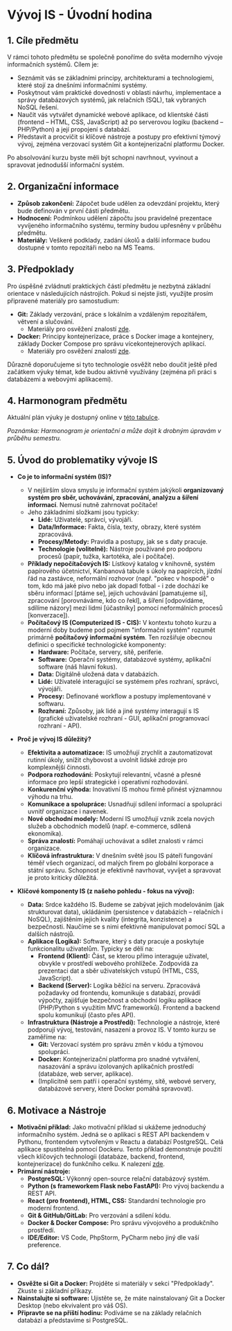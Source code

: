 # Vývoj IS - Úvodní hodina

## 1. Cíle předmětu

V rámci tohoto předmětu se společně ponoříme do světa moderního vývoje informačních systémů. Cílem je:

* Seznámit vás se základními principy, architekturami a technologiemi, které stojí za dnešními informačními systémy.
* Poskytnout vám praktické dovednosti v oblasti návrhu, implementace a správy databázových systémů, jak relačních (SQL), tak vybraných NoSQL řešení.
* Naučit vás vytvářet dynamické webové aplikace, od klientské části (frontend – HTML, CSS, JavaScript) až po serverovou logiku (backend – PHP/Python) a její propojení s databází.
* Představit a procvičit si klíčové nástroje a postupy pro efektivní týmový vývoj, zejména verzovací systém Git a kontejnerizační platformu Docker.

Po absolvování kurzu byste měli být schopni navrhnout, vyvinout a spravovat jednodušší informační systém.

## 2. Organizační informace

* **Způsob zakončení:** Zápočet bude udělen za odevzdání projektu, který bude definován v první části předmětu.
* **Hodnocení:** Podmínkou udělení zápočtu jsou pravidelné prezentace vyvíjeného informačního systému, termíny budou upřesněny v průběhu předmětu.
* **Materiály:** Veškeré podklady, zadání úkolů a další informace budou dostupné v tomto repozitáři nebo na MS Teams.

## 3. Předpoklady

Pro úspěšné zvládnutí praktických částí předmětu je nezbytná základní orientace v následujících nástrojích. Pokud si nejste jisti, využijte prosím připravené materiály pro samostudium:

* **Git:** Základy verzování, práce s lokálním a vzdáleným repozitářem, větvení a slučování.
    * Materiály pro osvěžení znalostí [zde](../00-predpoklady/git/README.md).
* **Docker:** Principy kontejnerizace, práce s Docker image a kontejnery, základy Docker Compose pro správu vícekontejnerových aplikací.
    * Materiály pro osvěžení znalostí [zde](../00-predpoklady/docker/README.md).

Důrazně doporučujeme si tyto technologie osvěžit nebo doučit ještě před začátkem výuky témat, kde budou aktivně využívány (zejména při práci s databázemi a webovými aplikacemi).

## 4. Harmonogram předmětu

Aktuální plán výuky je dostupný online v [této tabulce](https://docs.google.com/spreadsheets/d/1e62nq8IQ8w0nZQy00UswpBhQKaWDr9EsWJUtxY0Ch7c/edit?usp=sharing).

*Poznámka: Harmonogram je orientační a může dojít k drobným úpravám v průběhu semestru.*

## 5. Úvod do problematiky vývoje IS

* **Co je to informační systém (IS)?**
    * V nejširším slova smyslu je informační systém jakýkoli **organizovaný systém pro sběr, uchovávání, zpracování, analýzu a šíření informací**. Nemusí nutně zahrnovat počítače!
    * Jeho základními složkami jsou typicky:
        * **Lidé:** Uživatelé, správci, vývojáři.
        * **Data/Informace:** Fakta, čísla, texty, obrazy, které systém zpracovává.
        * **Procesy/Metody:** Pravidla a postupy, jak se s daty pracuje.
        * **Technologie (volitelně):** Nástroje používané pro podporu procesů (papír, tužka, kartotéka, ale i počítače).
    * **Příklady nepočítačových IS:** Lístkový katalog v knihovně, systém papírového účetnictví, Kanbanová tabule s úkoly na papírcích, jízdní řád na zastávce, neformální rozhovor (např. "pokec v hospodě" o tom, kdo má jaké pivo nebo jak dopadl fotbal - i zde dochází ke sběru informací [ptáme se], jejich uchovávání [pamatujeme si], zpracování [porovnáváme, kdo co řekl], a šíření [odpovídáme, sdílíme názory] mezi lidmi [účastníky] pomocí neformálních procesů [konverzace]).
    * **Počítačový IS (Computerized IS - CIS):** V kontextu tohoto kurzu a moderní doby budeme pod pojmem "informační systém" rozumět primárně **počítačový informační systém**. Ten rozšiřuje obecnou definici o specifické technologické komponenty:
        * **Hardware:** Počítače, servery, sítě, periferie.
        * **Software:** Operační systémy, databázové systémy, aplikační software (náš hlavní fokus).
        * **Data:** Digitálně uložená data v databázích.
        * **Lidé:** Uživatelé interagující se systémem přes rozhraní, správci, vývojáři.
        * **Procesy:** Definované workflow a postupy implementované v softwaru.
        * **Rozhraní:** Způsoby, jak lidé a jiné systémy interagují s IS (grafické uživatelské rozhraní - GUI, aplikační programovací rozhraní - API).

* **Proč je vývoj IS důležitý?**
    * **Efektivita a automatizace:** IS umožňují zrychlit a zautomatizovat rutinní úkoly, snížit chybovost a uvolnit lidské zdroje pro komplexnější činnosti.
    * **Podpora rozhodování:** Poskytují relevantní, včasné a přesné informace pro lepší strategické i operativní rozhodování.
    * **Konkurenční výhoda:** Inovativní IS mohou firmě přinést významnou výhodu na trhu.
    * **Komunikace a spolupráce:** Usnadňují sdílení informací a spolupráci uvnitř organizace i navenek.
    * **Nové obchodní modely:** Moderní IS umožňují vznik zcela nových služeb a obchodních modelů (např. e-commerce, sdílená ekonomika).
    * **Správa znalostí:** Pomáhají uchovávat a sdílet znalosti v rámci organizace.
    * **Klíčová infrastruktura:** V dnešním světě jsou IS páteří fungování téměř všech organizací, od malých firem po globální korporace a státní správu. Schopnost je efektivně navrhovat, vyvíjet a spravovat je proto kriticky důležitá.

* **Klíčové komponenty IS (z našeho pohledu - fokus na vývoj):**
    * **Data:** Srdce každého IS. Budeme se zabývat jejich modelováním (jak strukturovat data), ukládáním (persistence v databázích – relačních i NoSQL), zajištěním jejich kvality (integrita, konzistence) a bezpečnosti. Naučíme se s nimi efektivně manipulovat pomocí SQL a dalších nástrojů.
    * **Aplikace (Logika):** Software, který s daty pracuje a poskytuje funkcionalitu uživatelům. Typicky se dělí na:
        * **Frontend (Klient):** Část, se kterou přímo interaguje uživatel, obvykle v prostředí webového prohlížeče. Zodpovídá za prezentaci dat a sběr uživatelských vstupů (HTML, CSS, JavaScript).
        * **Backend (Server):** Logika běžící na serveru. Zpracovává požadavky od frontendu, komunikuje s databází, provádí výpočty, zajišťuje bezpečnost a obchodní logiku aplikace (PHP/Python s využitím MVC frameworků). Frontend a backend spolu komunikují (často přes API).
    * **Infrastruktura (Nástroje a Prostředí):** Technologie a nástroje, které podporují vývoj, testování, nasazení a provoz IS. V tomto kurzu se zaměříme na:
        * **Git:** Verzovací systém pro správu změn v kódu a týmovou spolupráci.
        * **Docker:** Kontejnerizační platforma pro snadné vytváření, nasazování a správu izolovaných aplikačních prostředí (databáze, web server, aplikace).
        * (Implicitně sem patří i operační systémy, sítě, webové servery, databázové servery, které Docker pomáhá spravovat).

## 6. Motivace a Nástroje

* **Motivační příklad:** Jako motivační příklad si ukážeme jednoduchý informačního systém. Jedná se o aplikaci s REST API backendem v Pythonu, frontendem vytvořeným v Reactu a databází PostgreSQL. Celá aplikace spustitelná pomocí Dockeru. Tento příklad demonstruje použití všech klíčových technologii (databáze, backend, frontend, kontejnerizace) do funkčního celku. K nalezení [zde](./motivacni-priklad/README.md).
* **Primární nástroje:**
    * **PostgreSQL:** Výkonný open-source relační databázový systém.
    * **Python (s frameworkem Flask nebo FastAPI):** Pro vývoj backendu a REST API.
    * **React (pro frontend), HTML, CSS:** Standardní technologie pro moderní frontend.
    * **Git & GitHub/GitLab:** Pro verzování a sdílení kódu.
    * **Docker & Docker Compose:** Pro správu vývojového a produkčního prostředí.
    * **IDE/Editor:** VS Code, PhpStorm, PyCharm nebo jiný dle vaší preference.

## 7. Co dál?

* **Osvěžte si Git a Docker:** Projděte si materiály v sekci "Předpoklady". Zkuste si základní příkazy.
* **Nainstalujte si software:** Ujistěte se, že máte nainstalovaný Git a Docker Desktop (nebo ekvivalent pro váš OS).
* **Připravte se na příští hodinu:** Podíváme se na základy relačních databází a představíme si PostgreSQL.
